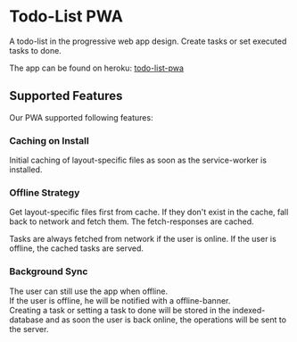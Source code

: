 # Todo-List PWA  
A todo-list in the progressive web app design.
Create tasks or set executed tasks to done.

The app can be found on heroku: [todo-list-pwa]( https://todo-list-pwa.herokuapp.com/)

## Supported Features  
Our PWA supported following features:

### Caching on Install
Initial caching of layout-specific files as soon as the service-worker is installed.

### Offline Strategy
Get layout-specific files first from cache. If they don't exist in the cache, fall
back to network and fetch them. The fetch-responses are cached.

Tasks are always fetched from network if the user is online. If the user is offline,
the cached tasks are served.

### Background Sync  
The user can still use the app when offline.  
If the user is offline, he will be notified with a offline-banner.  
Creating a task or setting a task to done will be stored in the indexed-database
and as soon the user is back online, the operations will be sent to the server.
